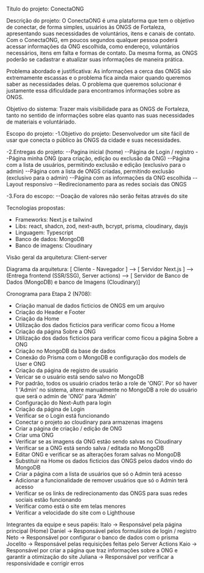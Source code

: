 Título do projeto: ConectaONG

Descrição do projeto: O ConectaONG é uma plataforma que tem o objetivo de conectar, de forma simples, usuários às ONGS de Fortaleza, apresentando suas necessidades de voluntários, itens e canais de contato. Com o ConectaONG, em poucos segundos qualquer pessoa poderá acessar informações da ONG escolhida, como endereço, voluntários necessários, itens em falta e formas de contato. Da mesma forma, as ONGS poderão se cadastrar e atualizar suas informações de maneira prática.

Problema abordado e justificativa: As informações a cerca das ONGS são extremamente escassas e o problema fica ainda maior quando queremos saber as necessidades delas. O problema que queremos solucionar é justamente essa dificuldade para encontramos informações sobre as ONGS.

Objetivo do sistema: Trazer mais visibilidade para as ONGS de Fortaleza, tanto no sentido de informações sobre elas quanto nas suas necessidades de materiais e voluntáriado.

Escopo do projeto:
-1.Objetivo do projeto: Desenvolvedor um site fácil de usar que conecta o público às ONGS da cidade e suas necessidades.

-2.Entregas do projeto:
--Pagina inicial (home)
--Página de Login / registro
--Página minha ONG (para criação, edição ou exclusão da ONG)
--Página com a lista de usuários, permitindo exclusão e edição (exclusivo para o admin)
--Página com a lista de ONGS criadas, permitindo exclusão (exclusivo para o admin)
--Página com as informações da ONG escolhida
--Layout responsivo
--Redirecionamento para as redes sociais das ONGS

-3.Fora do escopo:
--Doação de valores não serão feitas através do site

Tecnologias propostas:

- Frameworks: Next.js e tailwind
- Libs: react, shadcn, zod, next-auth, bcrypt, prisma, cloudinary, dayjs
- Linguagem: Typescript
- Banco de dados: MongoDB
- Banco de imagens: Cloudinary

Visão geral da arquitetura: Client-server

Diagrama da arquitetura: [ Cliente - Navegador ] --> [ Servidor Next.js ] --> (Entrega frontend (SSR/SSG), Server actions) --> [ Servidor de Banco de Dados (MongoDB) e banco de Imagens (Cloudinary)]

Cronograma para Etapa 2 (N708):

- Criação manual de dados ficticios de ONGS em um arquivo
- Criação do Header e Footer
- Criação da Home
- Utilização dos dados ficticios para verificar como ficou a Home
- Criação da página Sobre a ONG
- Utilização dos dados ficticios para verificar como ficou a página Sobre a ONG
- Criação no MongoDB da base de dados
- Conexão do Prisma com o MongoDB e configuração dos models de User e ONG
- Criação da página de registro de usuário
- Vericar se o usuário está sendo salvo no MongoDB
- Por padrão, todos os usuário criados terão a role de 'ONG'. Por só haver 1 'Admin' no sistema, altere manualmente no MongoDB a role do usuário que será o admin de 'ONG' para 'Admin'
- Configuração do Next-Auth para login
- Criação da página de Login
- Verificar se o Login está funcionando
- Conectar o projeto ao cloudinary para armazenas imagens
- Criar a página de criação / edição de ONG
- Criar uma ONG
- Verificar se as imagens da ONG estão sendo salvas no Cloudinary
- Verificar se a ONG está sendo salva / editada no MongoDB
- Editar ONG e verificar se as alterações foram salvas no MongoDB
- Substituir na Home os dados ficticios das ONGS pelos dados vindo do MongoDB
- Criar a página com a lista de usuários que só o Admin terá acesso
- Adicionar a funcionalidade de remover usuários que só o Admin terá acesso
- Verificar se os links de redirecionamento das ONGS para suas redes sociais estão funcionando
- Verificar como está o site em telas menores
- Verificar a velocidade do site com o Lighthouse

Integrantes da equipe e seus papéis:
Italo -> Responsável pela página principal (Home)
Daniel -> Responsável pelos formulários de login / registro
Neto -> Responsável por configurar o banco de dados com o prisma
Jocelito -> Responsável pelas requisições feitas pelo Server Actions
Kaio -> Responsável por criar a página que traz informações sobre a ONG e garantir a otimização do site
Juliana -> Responsável por verificar a responsividade e corrigir erros

